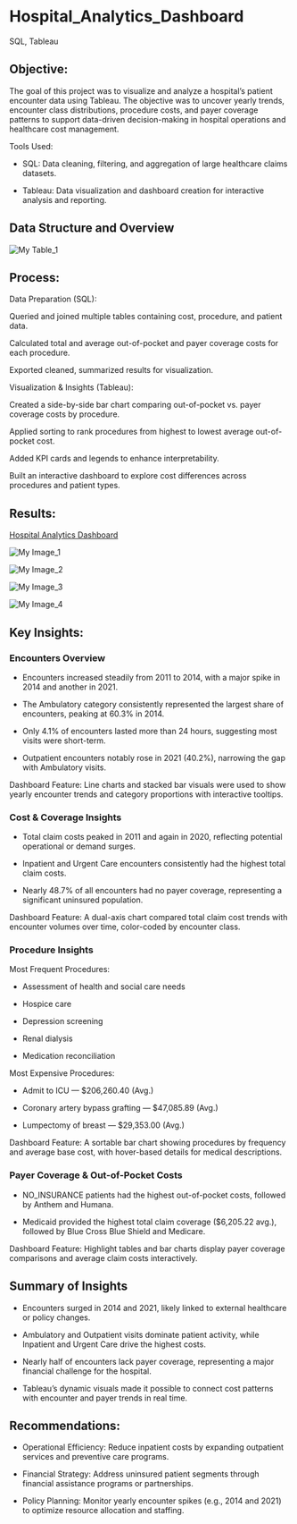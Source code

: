 # Hospital_Analytics_Dashboard
SQL, Tableau


## Objective:
The goal of this project was to visualize and analyze a hospital’s patient encounter data using Tableau. The objective was to uncover yearly trends, encounter class distributions, procedure costs, and payer coverage patterns to support data-driven decision-making in hospital operations and healthcare cost management.

Tools Used:

- SQL: Data cleaning, filtering, and aggregation of large healthcare claims datasets.

- Tableau: Data visualization and dashboard creation for interactive analysis and reporting.

## Data Structure and Overview

![My Table_1](images/Data_Diagram.png)

## Process:

Data Preparation (SQL):

Queried and joined multiple tables containing cost, procedure, and patient data.

Calculated total and average out-of-pocket and payer coverage costs for each procedure.

Exported cleaned, summarized results for visualization.

Visualization & Insights (Tableau):

Created a side-by-side bar chart comparing out-of-pocket vs. payer coverage costs by procedure.

Applied sorting to rank procedures from highest to lowest average out-of-pocket cost.

Added KPI cards and legends to enhance interpretability.

Built an interactive dashboard to explore cost differences across procedures and patient types.

## Results:
[Hospital Analytics Dashboard](https://public.tableau.com/app/profile/sierra.brock/viz/Hospital_Analytics_Dashboard/Dashboard1?publish=yes)

![My Image_1](images/Chart1.png)

![My Image_2](images/Chart2.png)

![My Image_3](images/Chart3.png)

![My Image_4](images/Chart4.png)

## Key Insights:

### Encounters Overview

- Encounters increased steadily from 2011 to 2014, with a major spike in 2014 and another in 2021.

- The Ambulatory category consistently represented the largest share of encounters, peaking at 60.3% in 2014.

- Only 4.1% of encounters lasted more than 24 hours, suggesting most visits were short-term.

- Outpatient encounters notably rose in 2021 (40.2%), narrowing the gap with Ambulatory visits.

Dashboard Feature: Line charts and stacked bar visuals were used to show yearly encounter trends and category proportions with interactive tooltips.

### Cost & Coverage Insights

- Total claim costs peaked in 2011 and again in 2020, reflecting potential operational or demand surges.

- Inpatient and Urgent Care encounters consistently had the highest total claim costs.

- Nearly 48.7% of all encounters had no payer coverage, representing a significant uninsured population.

Dashboard Feature: A dual-axis chart compared total claim cost trends with encounter volumes over time, color-coded by encounter class.


### Procedure Insights

Most Frequent Procedures:

- Assessment of health and social care needs

- Hospice care

- Depression screening

- Renal dialysis

- Medication reconciliation

Most Expensive Procedures:

- Admit to ICU — $206,260.40 (Avg.)

- Coronary artery bypass grafting — $47,085.89 (Avg.)

- Lumpectomy of breast — $29,353.00 (Avg.)

Dashboard Feature: A sortable bar chart showing procedures by frequency and average base cost, with hover-based details for medical descriptions.

### Payer Coverage & Out-of-Pocket Costs

- NO_INSURANCE patients had the highest out-of-pocket costs, followed by Anthem and Humana.

- Medicaid provided the highest total claim coverage ($6,205.22 avg.), followed by Blue Cross Blue Shield and Medicare.

Dashboard Feature: Highlight tables and bar charts display payer coverage comparisons and average claim costs interactively.

## Summary of Insights

- Encounters surged in 2014 and 2021, likely linked to external healthcare or policy changes.

- Ambulatory and Outpatient visits dominate patient activity, while Inpatient and Urgent Care drive the highest costs.

- Nearly half of encounters lack payer coverage, representing a major financial challenge for the hospital.

- Tableau’s dynamic visuals made it possible to connect cost patterns with encounter and payer trends in real time.

## Recommendations: 

- Operational Efficiency: Reduce inpatient costs by expanding outpatient services and preventive care programs.

- Financial Strategy: Address uninsured patient segments through financial assistance programs or partnerships.

- Policy Planning: Monitor yearly encounter spikes (e.g., 2014 and 2021) to optimize resource allocation and staffing.

